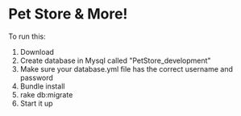 # Pet Store & More!

To run this:
1.  Download
2.  Create database in Mysql called "PetStore_development"
3.  Make sure your database.yml file has the correct username and password
4.  Bundle install
5.  rake db:migrate
6.  Start it up
